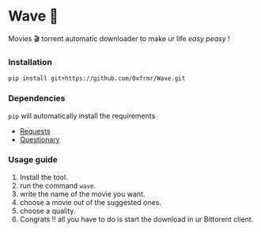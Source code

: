 # Wave 🌊

Movies :clapper: torrent automatic downloader to make ur life _easy peasy_ !

### Installation

`pip install git+https://github.com/0xfrmr/Wave.git`

### Dependencies

`pip` will automatically install the requirements

- [Requests](https://github.com/psf/requests)
- [Questionary](https://github.com/tmbo/questionary)

### Usage guide

1. Install the tool.
2. run the command `wave`.
3. write the name of the movie you want.
4. choose a movie out of the suggested ones.
5. choose a quality.
6. Congrats !! all you have to do is start the download in ur Bittorent client.

